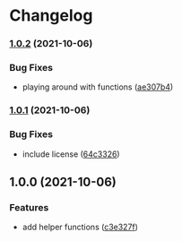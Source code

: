 # Changelog

### [1.0.2](https://www.github.com/brokeyourbike/pro-patch-opencart/compare/v1.0.1...v1.0.2) (2021-10-06)


### Bug Fixes

* playing around with functions ([ae307b4](https://www.github.com/brokeyourbike/pro-patch-opencart/commit/ae307b4171078760421937658f48a8923cef2eef))

### [1.0.1](https://www.github.com/brokeyourbike/pro-patch-opencart/compare/v1.0.0...v1.0.1) (2021-10-06)


### Bug Fixes

* include license ([64c3326](https://www.github.com/brokeyourbike/pro-patch-opencart/commit/64c3326eadffaf6fff8f580de349459a6f1ff0d4))

## 1.0.0 (2021-10-06)


### Features

* add helper functions ([c3e327f](https://www.github.com/brokeyourbike/pro-patch-opencart/commit/c3e327fea03439f3368571caf95eeb22f41a15ee))
